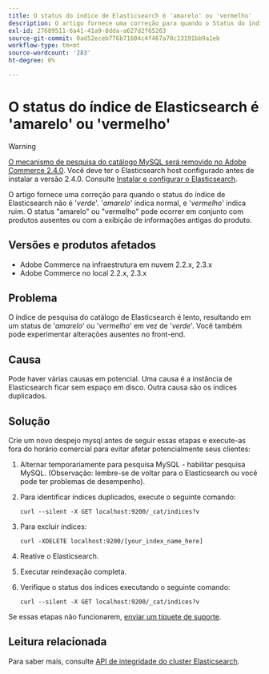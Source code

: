 ```yaml
---
title: O status do índice de Elasticsearch é 'amarelo' ou 'vermelho'
description: O artigo fornece uma correção para quando o Status do índice de Elasticsearch não é '*verde*'. '*amarelo*' indica normal e '*vermelho*' indica ruim. O status "amarelo" ou "vermelho" pode ocorrer em conjunto com produtos ausentes ou com a exibição de informações antigas do produto.
exl-id: 27689511-6a41-41a9-8dda-a627d2f65263
source-git-commit: 0ad52eceb776b71604c4f467a70c13191bb9a1eb
workflow-type: tm+mt
source-wordcount: '283'
ht-degree: 0%

---
```


# O status do índice de Elasticsearch é &#39;amarelo&#39; ou &#39;vermelho&#39;

>[!WARNING]
>
> [O mecanismo de pesquisa do catálogo MySQL será removido no Adobe Commerce 2.4.0](/help/announcements/adobe-commerce-announcements/mysql-catalog-search-engine-will-be-removed-in-magento-2-4-0.md). Você deve ter o Elasticsearch host configurado antes de instalar a versão 2.4.0. Consulte [Instalar e configurar o Elasticsearch](https://devdocs.magento.com/guides/v2.3/config-guide/elasticsearch/es-overview.html).

O artigo fornece uma correção para quando o status do índice de Elasticsearch não é &#39;*verde*&#39;. &#39;*amarelo*&#39; indica normal, e &#39;*vermelho*&#39; indica ruim. O status &quot;amarelo&quot; ou &quot;vermelho&quot; pode ocorrer em conjunto com produtos ausentes ou com a exibição de informações antigas do produto.

## Versões e produtos afetados

* Adobe Commerce na infraestrutura em nuvem 2.2.x, 2.3.x
* Adobe Commerce no local 2.2.x, 2.3.x

## Problema

O índice de pesquisa do catálogo de Elasticsearch é lento, resultando em um status de &#39;*amarelo*&#39; ou &#39;*vermelho*&#39; em vez de &#39;*verde*&#39;. Você também pode experimentar alterações ausentes no front-end.

## Causa

Pode haver várias causas em potencial. Uma causa é a instância de Elasticsearch ficar sem espaço em disco. Outra causa são os índices duplicados.

## Solução

Crie um novo despejo mysql antes de seguir essas etapas e execute-as fora do horário comercial para evitar afetar potencialmente seus clientes:

1. Alternar temporariamente para pesquisa MySQL - habilitar pesquisa MySQL. (Observação: lembre-se de voltar para o Elasticsearch ou você pode ter problemas de desempenho).
1. Para identificar índices duplicados, execute o seguinte comando:

   ```
   curl --silent -X GET localhost:9200/_cat/indices?v
   ```

1. Para excluir índices:

   ```
   curl -XDELETE localhost:9200/[your_index_name_here]
   ```

1. Reative o Elasticsearch.
1. Executar reindexação completa.
1. Verifique o status dos índices executando o seguinte comando:

   ```
   curl --silent -X GET localhost:9200/_cat/indices?v
   ```

Se essas etapas não funcionarem, [enviar um tíquete de suporte](/help/help-center-guide/help-center/magento-help-center-user-guide.md#submit-ticket).

## Leitura relacionada

Para saber mais, consulte [API de integridade do cluster Elasticsearch](https://www.elastic.co/guide/en/elasticsearch/reference/current/cluster-health.html).
